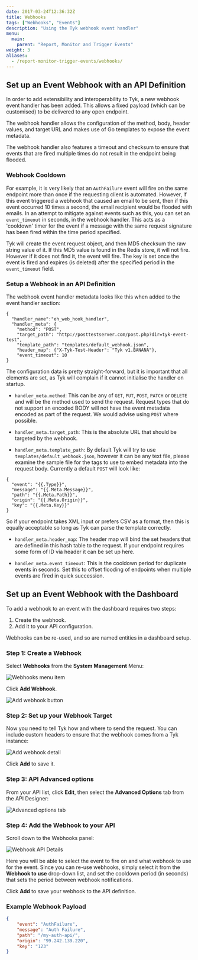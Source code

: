 ```yaml
---
date: 2017-03-24T12:36:32Z
title: Webhooks
tags: ["Webhooks", "Events"]
description: "Using the Tyk webhook event handler"
menu:
  main:
    parent: "Report, Monitor and Trigger Events"
weight: 3 
aliases:
  - /report-monitor-trigger-events/webhooks/
---
```


## Set up an Event Webhook with an API Definition

In order to add extensibility and interoperability to Tyk, a new webhook event handler has been added. This allows a fixed payload (which can be customised) to be delivered to any open endpoint.

The webhook handler allows the configuration of the method, body, header values, and target URL and makes use of Go templates to expose the event metadata.

The webhook handler also features a timeout and checksum to ensure that events that are fired multiple times do not result in the endpoint being flooded.

### Webhook Cooldown

For example, it is very likely that an `AuthFailure` event will fire on the same endpoint more than once if the requesting client is automated. However, if this event triggered a webhook that caused an email to be sent, then if this event occurred 10 times a second, the email recipient would be flooded with emails. In an attempt to mitigate against events such as this, you can set an `event_timeout` in seconds, in the webhook handler. This acts as a 'cooldown' timer for the event if a message with the same request signature has been fired within the time period specified.

Tyk will create the event request object, and then MD5 checksum the raw string value of it. If this MD5 value is found in the Redis store, it will not fire. However if it does not find it, the event will fire. The key is set once the event is fired and expires (is deleted) after the specified period in the `event_timeout` field.

### Setup a Webhook in an API Definition

The webhook event handler metadata looks like this when added to the event handler section:

```{.copyWrapper}
{
  "handler_name":"eh_web_hook_handler",
  "handler_meta": {
    "method": "POST",
    "target_path": "http://posttestserver.com/post.php?dir=tyk-event-test",
    "template_path": "templates/default_webhook.json",
    "header_map": {"X-Tyk-Test-Header": "Tyk v1.BANANA"},
    "event_timeout": 10
}
```

The configuration data is pretty straight-forward, but it is important that all elements are set, as Tyk will complain if it cannot initialise the handler on startup.

*   `handler_meta.method`: This can be any of `GET`, `PUT`, `POST`, `PATCH` or `DELETE` and will be the method used to send the request. Request types that do not support an encoded BODY will not have the event metadata encoded as part of the request. We would advise using `POST` where possible.

*   `handler_meta.target_path`: This is the absolute URL that should be targeted by the webhook.

*   `handler_meta.template_path`: By default Tyk will try to use `templates/default_webhook.json`, however it can be any text file, please examine the sample file for the tags to use to embed metadata into the request body. Currently a default `POST` will look like:

```{.copyWrapper}
{
  "event": "{{.Type}}",
  "message": "{{.Meta.Message}}",
  "path": "{{.Meta.Path}}",
  "origin": "{{.Meta.Origin}}",
  "key": "{{.Meta.Key}}"
}
```

    
So if your endpoint takes XML input or prefers CSV as a format, then this is equally acceptable so long as Tyk can parse the template correctly.

*   `handler_meta.header_map`: The header map will bind the set headers that are defined in this hash table to the request. If your endpoint requires some form of ID via header it can be set up here.

*   `handler_meta.event_timeout`: This is the cooldown period for duplicate events in seconds. Set this to offset flooding of endpoints when multiple events are fired in quick succession.

## Set up an Event Webhook with the Dashboard

To add a webhook to an event with the dashboard requires two steps:

1. Create the webhook.
2. Add it to your API configuration.

Webhooks can be re-used, and so are named entities in a dashboard setup.

### Step 1: Create a Webhook

Select **Webhooks** from the **System Management** Menu:

![Webhooks menu item](/img/2.10/webhooks_menu.png)

Click **Add Webhook**.

![Add webhook button](/img/2.10/add_webhook.png)

### Step 2: Set up your Webhook Target

Now you need to tell Tyk how and where to send the request. You can include custom headers to ensure that the webhook comes from a Tyk instance:

![Add webhook detail](/img/2.10/webhook_details.png)

Click **Add** to save it.

### Step 3: API Advanced options

From your API list, click **Edit**, then select the **Advanced Options** tab from the API Designer:

![Advanced options tab](/img/dashboard/system-management/api_designer_advanced_2.5.png)

### Step 4: Add the Webhook to your API

Scroll down to the Webhooks panel:

![Webhook API Details](/img/2.10/webhooks_designer_settings.png)

Here you will be able to select the event to fire on and what webhook to use for the event. Since you can re-use webhooks, simply select it from the **Webhook to use** drop-down list, and set the cooldown period (in seconds) that sets the period between webhook notifications.

Click **Add** to save your webhook to the API definition.

### Example Webhook Payload

```.json
{
    "event": "AuthFailure",
    "message": "Auth Failure",
    "path": "/my-auth-api/",
    "origin": "99.242.139.220",
    "key": "123"
}
```
